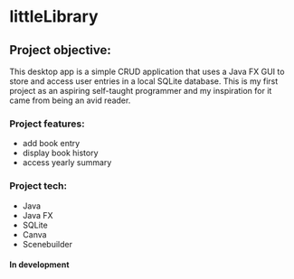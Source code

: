 # littleLibrary

## Project objective: 
This desktop app is a simple CRUD application that uses a Java FX GUI to store and access user entries in a local SQLite database. This is my first project as an aspiring self-taught programmer and my inspiration for it came from being an avid reader. 

### Project features:
- add book entry
- display book history
- access yearly summary

### Project tech:
- Java
- Java FX
- SQLite
- Canva
- Scenebuilder

#### In development
